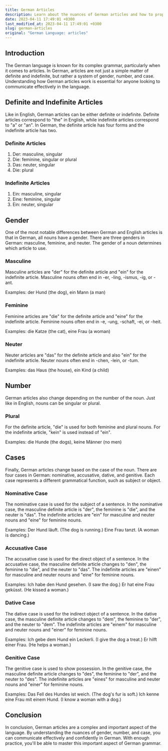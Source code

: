```yaml
---
title: German Articles
description: Learn about the nuances of German articles and how to properly use them in your writing and conversation.
date: 2023-04-11 17:49:01 +0300
last_modified_at: 2023-04-11 17:49:01 +0300
slug: german-articles
original: "German Language: articles"
---
```

## Introduction

The German language is known for its complex grammar, particularly when it comes to articles. In German, articles are not just a simple matter of definite and indefinite, but rather a system of gender, number, and case. Understanding how German articles work is essential for anyone looking to communicate effectively in the language.

## Definite and Indefinite Articles

Like in English, German articles can be either definite or indefinite. Definite articles correspond to "the" in English, while indefinite articles correspond to "a" or "an". In German, the definite article has four forms and the indefinite article has two.

### Definite Articles

1. Der: masculine, singular
2. Die: feminine, singular or plural
3. Das: neuter, singular
4. Die: plural

### Indefinite Articles

1. Ein: masculine, singular
2. Eine: feminine, singular
3. Ein: neuter, singular

## Gender

One of the most notable differences between German and English articles is that in German, all nouns have a gender. There are three genders in German: masculine, feminine, and neuter. The gender of a noun determines which article to use.

### Masculine

Masculine articles are "der" for the definite article and "ein" for the indefinite article. Masculine nouns often end in -er, -ling, -ismus, -ig, or -ant.

Examples: der Hund (the dog), ein Mann (a man)

### Feminine

Feminine articles are "die" for the definite article and "eine" for the indefinite article. Feminine nouns often end in -e, -ung, -schaft, -ei, or -heit.

Examples: die Katze (the cat), eine Frau (a woman)

### Neuter

Neuter articles are "das" for the definite article and also "ein" for the indefinite article. Neuter nouns often end in -chen, -lein, or -tum.

Examples: das Haus (the house), ein Kind (a child)

## Number

German articles also change depending on the number of the noun. Just like in English, nouns can be singular or plural. 

### Plural

For the definite article, "die" is used for both feminine and plural nouns. For the indefinite article, "kein" is used instead of "ein".

Examples: die Hunde (the dogs), keine Männer (no men)

## Cases

Finally, German articles change based on the case of the noun. There are four cases in German: nominative, accusative, dative, and genitive. Each case represents a different grammatical function, such as subject or object.

### Nominative Case

The nominative case is used for the subject of a sentence. In the nominative case, the masculine definite article is "der", the feminine is "die", and the neuter is "das". The indefinite articles are "ein" for masculine and neuter nouns and "eine" for feminine nouns.

Examples: Der Hund läuft. (The dog is running.) Eine Frau tanzt. (A woman is dancing.)

### Accusative Case

The accusative case is used for the direct object of a sentence. In the accusative case, the masculine definite article changes to "den", the feminine to "die", and the neuter to "das". The indefinite articles are "einen" for masculine and neuter nouns and "eine" for feminine nouns.

Examples: Ich habe den Hund gesehen. (I saw the dog.) Er hat eine Frau geküsst. (He kissed a woman.)

### Dative Case

The dative case is used for the indirect object of a sentence. In the dative case, the masculine definite article changes to "dem", the feminine to "der", and the neuter to "dem". The indefinite articles are "einem" for masculine and neuter nouns and "einer" for feminine nouns.

Examples: Ich gebe dem Hund ein Leckerli. (I give the dog a treat.) Er hilft einer Frau. (He helps a woman.)

### Genitive Case

The genitive case is used to show possession. In the genitive case, the masculine definite article changes to "des", the feminine to "der", and the neuter to "des". The indefinite articles are "eines" for masculine and neuter nouns and "einer" for feminine nouns.

Examples: Das Fell des Hundes ist weich. (The dog's fur is soft.) Ich kenne eine Frau mit einem Hund. (I know a woman with a dog.)

## Conclusion

In conclusion, German articles are a complex and important aspect of the language. By understanding the nuances of gender, number, and case, you can communicate effectively and confidently in German. With enough practice, you'll be able to master this important aspect of German grammar.